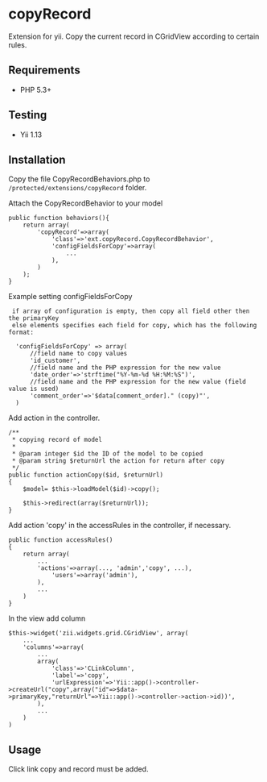 copyRecord
==========

Extension for yii. Copy the current record in CGridView according to certain rules.

## Requirements ##

 * PHP 5.3+

## Testing ##

 * Yii 1.13

## Installation ##

Copy the file CopyRecordBehaviors.php to `/protected/extensions/copyRecord` folder.

Attach the CopyRecordBehavior to your model

    public function behaviors(){
        return array(
            'copyRecord'=>array(
                'class'=>'ext.copyRecord.CopyRecordBehavior',
                'configFieldsForCopy'=>array(
                    ...
                ),
            )    
        );
    }

Example setting configFieldsForCopy

     if array of configuration is empty, then copy all field other then the primaryKey 
     else elements specifies each field for copy, which has the following format:

      'configFieldsForCopy' => array(
          //field name to copy values
          'id_customer',
          //field name and the PHP expression for the new value                                
          'date_order'=>'strftime("%Y-%m-%d %H:%M:%S")',
          //field name and the PHP expression for the new value (field value is used) 
          'comment_order'=>'$data[comment_order]." (copy)"', 
      )


Add action in the controller.

    /**
     * copying record of model
     * 
     * @param integer $id the ID of the model to be copied
     * @param string $returnUrl the action for return after copy
     */
	public function actionCopy($id, $returnUrl)
	{
        $model= $this->loadModel($id)->copy();

        $this->redirect(array($returnUrl));
	}

Add action 'copy' in the accessRules in the controller, if necessary.

	public function accessRules()
	{
		return array(
            ...
            'actions'=>array(..., 'admin','copy', ...),
                'users'=>array('admin'),
            ),
            ...
        )
    }

In the view add column

    $this->widget('zii.widgets.grid.CGridView', array(
        ...
        'columns'=>array(
            ...
            array(
                'class'=>'CLinkColumn',
                'label'=>'copy',
                'urlExpression'=>'Yii::app()->controller->createUrl("copy",array("id"=>$data->primaryKey,"returnUrl"=>Yii::app()->controller->action->id))',
            ),
            ...
        )
    )

## Usage ##

Click link copy and record must be added.